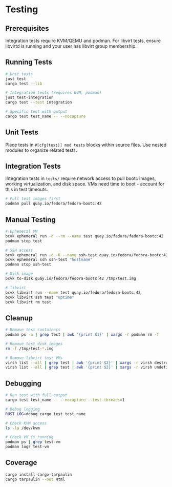 # Testing

## Prerequisites

Integration tests require KVM/QEMU and podman. For libvirt tests, ensure libvirtd is running and your user has libvirt group membership.

## Running Tests

```bash
# Unit tests
just test
cargo test --lib

# Integration tests (requires KVM, podman)
just test-integration
cargo test --test integration

# Specific test with output
cargo test test_name -- --nocapture
```

## Unit Tests

Place tests in `#[cfg(test)] mod tests` blocks within source files. Use nested modules to organize related tests.

## Integration Tests

Integration tests in `tests/` require network access to pull bootc images, working virtualization, and disk space. VMs need time to boot - account for this in test timeouts.

```bash
# Pull test images first
podman pull quay.io/fedora/fedora-bootc:42
```

## Manual Testing

```bash
# Ephemeral VM
bcvk ephemeral run -d --rm --name test quay.io/fedora/fedora-bootc:42
podman stop test

# SSH access
bcvk ephemeral run -d -K --name ssh-test quay.io/fedora/fedora-bootc:42
bcvk ephemeral ssh ssh-test "hostname"
podman stop ssh-test

# Disk image
bcvk to-disk quay.io/fedora/fedora-bootc:42 /tmp/test.img

# libvirt
bcvk libvirt run --name test quay.io/fedora/fedora-bootc:42
bcvk libvirt ssh test "uptime"
bcvk libvirt rm test
```

## Cleanup

```bash
# Remove test containers
podman ps -a | grep test | awk '{print $1}' | xargs -r podman rm -f

# Remove test disk images
rm -f /tmp/test-*.img

# Remove libvirt test VMs
virsh list --all | grep test | awk '{print $2}' | xargs -r virsh destroy
virsh list --all | grep test | awk '{print $2}' | xargs -r virsh undefine
```

## Debugging

```bash
# Run test with full output
cargo test test_name -- --nocapture --test-threads=1

# Debug logging
RUST_LOG=debug cargo test test_name

# Check KVM access
ls -la /dev/kvm

# Check VM is running
podman ps | grep test-vm
podman logs test-vm
```

## Coverage

```bash
cargo install cargo-tarpaulin
cargo tarpaulin --out Html
```